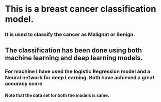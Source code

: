 # This is a breast cancer classification model.

### It is used to classify the cancer as Malignat or Benign.

## The classification has been done using both machine learning and deep learning models.

### For machine I have used the logistic Regression model and a Neural network for deep Learning. Both have achieved a great accuracy score

#### Note that the data set for both the models is same.
